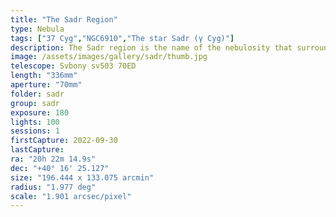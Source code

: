 ```yaml
---
title: "The Sadr Region"
type: Nebula
tags: ["37 Cyg","NGC6910","The star Sadr (γ Cyg)"]
description: The Sadr region is the name of the nebulosity that surrounds the brilliant center star of Cygnus' cross. Here, the massive supergiant estimated to contain over 10 times the mass the sun in a radius 150 times as wide glows triumphantly in the center of the frame.
image: /assets/images/gallery/sadr/thumb.jpg
telescope: Svbony sv503 70ED
length: "336mm"
aperture: "70mm"
folder: sadr
group: sadr
exposure: 180   
lights: 100
sessions: 1
firstCapture: 2022-09-30 
lastCapture:
ra: "20h 22m 14.9s"
dec: "+40° 16' 25.127"
size: "196.444 x 133.075 arcmin"
radius: "1.977 deg"
scale: "1.901 arcsec/pixel"
---
```

